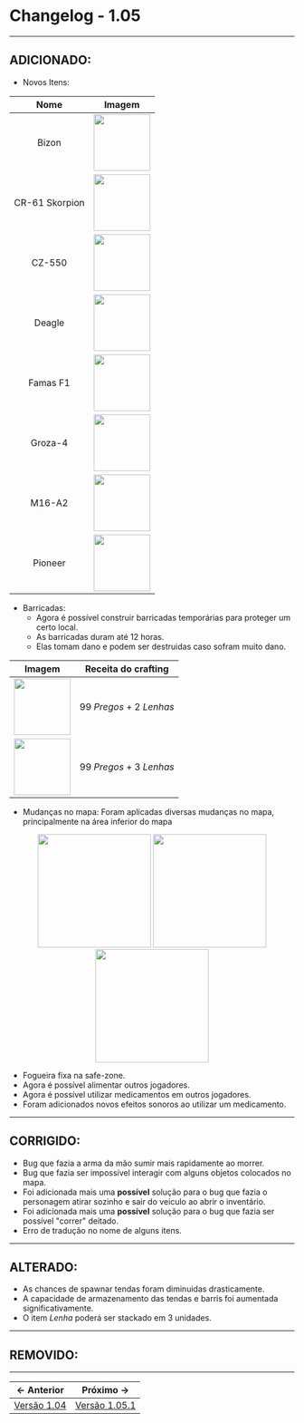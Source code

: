 # Changelog - 1.05

---

## **ADICIONADO**:
- Novos Itens:

| Nome | Imagem |
| :--: | :--: |
| Bizon | <img src="https://user-images.githubusercontent.com/89032856/169622502-553a1053-d77e-4913-a96e-8d931dbfc264.png" height=100/> |
| CR-61 Skorpion | <img src="https://user-images.githubusercontent.com/89032856/169622532-3055a343-5c30-4c9d-920b-5841fc0a32a9.png" height=100/> |
| CZ-550 | <img src="https://user-images.githubusercontent.com/89032856/169622582-024f753f-2a64-4ebd-b298-669385b7592d.png" height=100/> |
| Deagle | <img src="https://user-images.githubusercontent.com/89032856/169622616-e4cb78b2-89ce-4305-924f-540f96b39b1e.png" height=100/> |
| Famas F1 | <img src="https://user-images.githubusercontent.com/89032856/169622641-f60dae87-c09c-489e-87ed-f4375a339a1b.png" height=100/> |
| Groza-4 | <img src="https://user-images.githubusercontent.com/89032856/169622674-e2631e89-9dfc-4511-8a04-ec0869ed7c09.png" height=100/> |
| M16-A2 | <img src="https://user-images.githubusercontent.com/89032856/169622689-6df85897-6956-4b6c-afba-e3909a902c37.png" height=100/> |
| Pioneer | <img src="https://user-images.githubusercontent.com/89032856/169622717-5fe1a574-86b4-439f-9842-bfdb0c595b06.png" height=100/> |



- Barricadas: 
  - Agora é possível construir barricadas temporárias para proteger um certo local.
  - As barricadas duram até 12 horas.
  - Elas tomam dano e podem ser destruidas caso sofram muito dano.

| Imagem | Receita do crafting |
| :--: | :--: |
| <img src="https://user-images.githubusercontent.com/89032856/169623907-5cd26fa6-6f22-46c5-95e4-46a4fe3fac60.png" height=100/> | 99 *Pregos* + 2 *Lenhas*
| <img src="https://user-images.githubusercontent.com/89032856/169624637-f240d553-4fef-4789-afc8-e341affe5d46.png" height=100/> | 99 *Pregos* + 3 *Lenhas*



- Mudanças no mapa: Foram aplicadas diversas mudanças no mapa, principalmente na área inferior do mapa
<p align='center'>
  <img src="https://user-images.githubusercontent.com/89032856/169623235-b2a930ca-fbfb-4837-9163-cdc89020a8ff.png" height=200/>
  <img src="https://user-images.githubusercontent.com/89032856/169623239-26433fe6-f4f0-466a-97d5-70dd22eed5e1.png" height=200/>
  <img src="https://user-images.githubusercontent.com/89032856/169623242-8c494dda-f0cd-4e01-86b8-b423fa905c64.png" height=200/>
</p>

- Fogueira fixa na safe-zone.
- Agora é possível alimentar outros jogadores.
- Agora é possível utilizar medicamentos em outros jogadores.
- Foram adicionados novos efeitos sonoros ao utilizar um medicamento.

---

## **CORRIGIDO**:
- Bug que fazia a arma da mão sumir mais rapidamente ao morrer.
- Bug que fazia ser impossível interagir com alguns objetos colocados no mapa.
- Foi adicionada mais uma **possível** solução para o bug que fazia o personagem atirar sozinho e sair do veiculo ao abrir o inventário.
- Foi adicionada mais uma **possível** solução para o bug que fazia ser possível "correr" deitado.
- Erro de tradução no nome de alguns itens.
---

## **ALTERADO**:
- As chances de spawnar tendas foram diminuidas drasticamente.
- A capacidade de armazenamento das tendas e barris foi aumentada significativamente.
- O item *Lenha* poderá ser stackado em 3 unidades.

---

## **REMOVIDO**:

---

← Anterior             |  Próximo →
:-------------------------:|:-------------------------:
[Versão 1.04](https://stoneagemta.com/releases/dayz/1.04) | [Versão 1.05.1](https://stoneagemta.com/releases/dayz/1.05.1)
